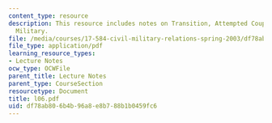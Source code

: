 ```yaml
---
content_type: resource
description: This resource includes notes on Transition, Attempted Coup, and the Post-Soviet
  Military.
file: /media/courses/17-584-civil-military-relations-spring-2003/df78ab806b4b96a8e8b788b1b0459fc6_l06.pdf
file_type: application/pdf
learning_resource_types:
- Lecture Notes
ocw_type: OCWFile
parent_title: Lecture Notes
parent_type: CourseSection
resourcetype: Document
title: l06.pdf
uid: df78ab80-6b4b-96a8-e8b7-88b1b0459fc6
---
```

